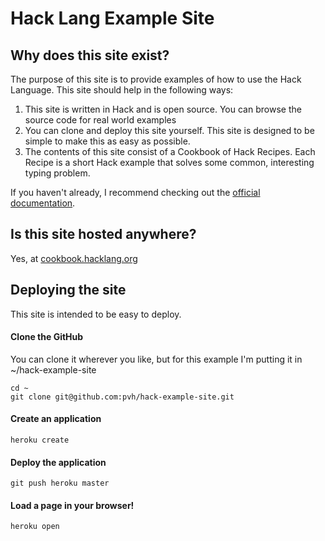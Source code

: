 # Hack Lang Example Site

## Why does this site exist?

The purpose of this site is to provide examples of how to use the Hack Language. This site should help in the following ways:

1. This site is written in Hack and is open source. You can browse the source code for real world examples
2. You can clone and deploy this site yourself. This site is designed to be simple to make this as easy as possible.
3. The contents of this site consist of a Cookbook of Hack Recipes. Each Recipe is a short Hack example that solves some common, interesting typing problem.

If you haven't already, I recommend checking out the [official documentation](http://hhvm.com/manual/en/index.php).

## Is this site hosted anywhere? ##

Yes, at [cookbook.hacklang.org](http://cookbook.hacklang.org)

## Deploying the site

This site is intended to be easy to deploy.

#### Clone the GitHub
You can clone it wherever you like, but for this example I'm putting it in ~/hack-example-site

    cd ~
    git clone git@github.com:pvh/hack-example-site.git
    
#### Create an application

    heroku create

#### Deploy the application

    git push heroku master

#### Load a page in your browser!

    heroku open

